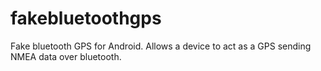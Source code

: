# fakebluetoothgps
Fake bluetooth GPS for Android. Allows a device to act as a GPS sending NMEA data over bluetooth.
